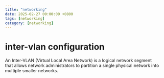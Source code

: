 ```yaml
---
title: "networking"
date: 2025-02-27 00:00:00 +0800
tags: [networking]
category: [networking]
---
```


# inter-vlan configuration

An Inter-VLAN (Virtual Local Area Network) is a logical network segment that allows network administrators to partition a single physical network into multiple smaller networks.